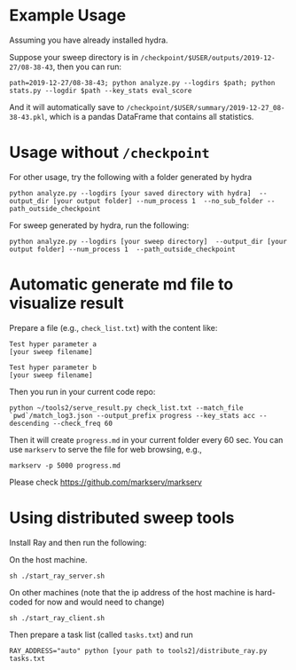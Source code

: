 # Example Usage

Assuming you have already installed hydra. 

Suppose your sweep directory is in `/checkpoint/$USER/outputs/2019-12-27/08-38-43`, then you can run:

```
path=2019-12-27/08-38-43; python analyze.py --logdirs $path; python stats.py --logdir $path --key_stats eval_score
```

And it will automatically save to `/checkpoint/$USER/summary/2019-12-27_08-38-43.pkl`, which is a pandas DataFrame that contains all statistics.

# Usage without `/checkpoint`

For other usage, try the following with a folder generated by hydra
```
python analyze.py --logdirs [your saved directory with hydra]  --output_dir [your output folder] --num_process 1  --no_sub_folder --path_outside_checkpoint
```
For sweep generated by hydra, run the following:
```
python analyze.py --logdirs [your sweep directory]  --output_dir [your output folder] --num_process 1  --path_outside_checkpoint
```

# Automatic generate md file to visualize result
Prepare a file (e.g., `check_list.txt`) with the content like:
```
Test hyper parameter a
[your sweep filename]

Test hyper parameter b
[your sweep filename]
```

Then you run in your current code repo:
```
python ~/tools2/serve_result.py check_list.txt --match_file `pwd`/match_log3.json --output_prefix progress --key_stats acc --descending --check_freq 60
```
Then it will create `progress.md` in your current folder every 60 sec. You can use `markserv` to serve the file for web browsing, e.g.,  
```
markserv -p 5000 progress.md
```
Please check https://github.com/markserv/markserv

# Using distributed sweep tools
Install Ray and then run the following:

On the host machine.
```
sh ./start_ray_server.sh
```

On other machines (note that the ip address of the host machine is hard-coded for now and would need to change)
```
sh ./start_ray_client.sh
```

Then prepare a task list (called `tasks.txt`) and run
```
RAY_ADDRESS="auto" python [your path to tools2]/distribute_ray.py tasks.txt
```
